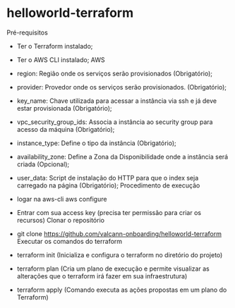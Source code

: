 # helloworld-terraform

Pré-requisitos

- Ter o Terraform instalado;
- Ter o AWS CLI instalado;
AWS

- region: Região onde os serviços serão provisionados (Obrigatório);
- provider: Provedor onde os serviços serão provisionados. (Obrigatório);
- key_name: Chave utilizada para acessar a instância via ssh e já deve estar provisionada (Obrigatório);
- vpc_security_group_ids: Associa a instância ao security group para acesso da máquina (Obrigatório);
- instance_type: Define o tipo da instância (Obrigatório);
- availability_zone: Define a Zona da Disponibilidade onde a instância será criada (Opcional);
- user_data: Script de instalação do HTTP para que o index seja carregado na página (Obrigatório);
Procedimento de execução

- logar na aws-cli aws configure
- Entrar com sua access key (precisa ter permissão para criar os recursos)
Clonar o repositório

- git clone https://github.com/valcann-onboarding/helloworld-terraform
Executar os comandos do terraform

- terraform init (Inicializa e configura o terraform no diretório do projeto)
- terraform plan (Cria um plano de execução e permite visualizar as alterações que o terraform irá fazer em sua infraestrutura)
- terraform apply (Comando executa as ações propostas em um plano do Terraform)
